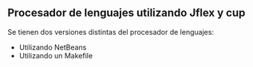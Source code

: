 ## Procesador de lenguajes utilizando Jflex y cup
Se tienen dos versiones distintas del procesador de lenguajes:

 * Utilizando NetBeans
 * Utilizando un Makefile 
 


